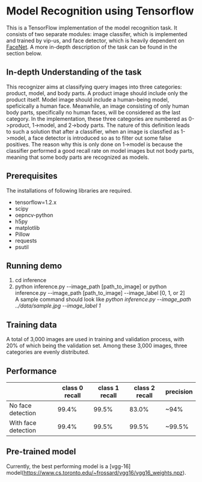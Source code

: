 # Model Recognition using Tensorflow
This is a TensorFlow implementation of the model recognition task. It consists of two separate modules: image classifer, which is implemented and trained by vip-us, and face detector, which is heavily dependent on [FaceNet](https://github.com/davidsandberg/facenet). A more in-depth description of the task can be found in the section below. 

## In-depth Understanding of the task
This recognizer aims at classifying query images into three categories: product, model, and body parts. A product image should include only the product itself. Model image should include a human-being model, speficically a human face. Meanwhile, an image consisting of only human body parts, specifically no human faces, will be considered as the last category. In the implementation, these three categories are numbered as 0->product, 1->model, and 2->body parts.
The nature of this definition leads to such a solution that after a classifier, when an image is classfied as 1->model, a face detector is introduced so as to filter out some false positives. The reason why this is only done on 1->model is because the classifier performed a good recall rate on model images but not body parts, meaning that some body parts are recognized as models.

## Prerequisites
The installations of following libraries are required.
* tensorflow=1.2.x
* scipy
* oepncv-python
* h5py
* matplotlib
* Pillow
* requests
* psutil

## Running demo
1. cd inference
2. python inference.py --image_path [path_to_image] or python inference.py --image_path [path_to_image] --image_label [0, 1, or 2]  
A sample command should look like _python inference.py --image_path ../data/sample.jpg --image_label 1_

## Training data
A total of 3,000 images are used in training and validation process, with 20% of which being the validation set. Among these 3,000 images, three categories are evenly distributed.  

## Performance 
| 			        | class 0 recall | class 1 recall | class 2 recall | precision |
|-------------------|----------------|----------------|----------------|-----------|
|No face detection  |      99.4%     |      99.5%     |      83.0%     |   ~94%    |  
|With face detection|      99.4%     |      99.5%     |      99.5%     |   ~99.5%  | 

## Pre-trained model
Currently, the best performing model is a [vgg-16] model(https://www.cs.toronto.edu/~frossard/vgg16/vgg16_weights.npz).
